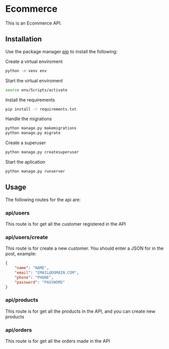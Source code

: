 # Ecommerce

This is an Ecommerce API.

## Installation

Use the package manager [pip](https://pip.pypa.io/en/stable/) to install the following:

Create a virtual enviroment
```bash
python -m venv env
```

Start the virtual enviroment
```bash
source env/Scripts/activate
```

Install the requirements
```bash
pip install -r requirements.txt
```

Handle the migrations
```bash
python manage.py makemigrations
python manage.py migrate
```

Create a superuser
```bash
python manage.py createsuperuser
```

Start the aplication
```bash
python manage.py runserver
```

## Usage

The following routes for the api are:

### api/users
This route is for get all the customer registered in the API

### api/users/create
This route is for create a new customer.
You should enter a JSON for in the post, example:

```JSON
{
    "name": "NAME",
    "email": "EMAIL@DOMAIN.COM",
    "phone": "PHONE",
    "password": "PASSWORD"
}
```

### api/products
This route is for get all the products in the API, and you can create new products

### api/orders
This route is for get all the orders made in the API

